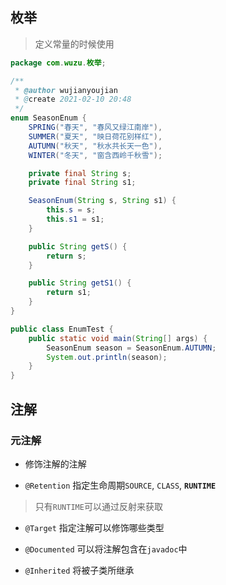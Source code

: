 ## 枚举
> 定义常量的时候使用

```java
package com.wuzu.枚举;

/**
 * @author wujianyoujian
 * @create 2021-02-10 20:48
 */
enum SeasonEnum {
    SPRING("春天", "春风又绿江南岸"),
    SUMMER("夏天", "映日荷花别样红"),
    AUTUMN("秋天", "秋水共长天一色"),
    WINTER("冬天", "窗含西岭千秋雪");

    private final String s;
    private final String s1;

    SeasonEnum(String s, String s1) {
        this.s = s;
        this.s1 = s1;
    }

    public String getS() {
        return s;
    }

    public String getS1() {
        return s1;
    }
}

public class EnumTest {
    public static void main(String[] args) {
        SeasonEnum season = SeasonEnum.AUTUMN;
        System.out.println(season);
    }
}

```
## 注解
### 元注解
* 修饰注解的注解

* `@Retention` 指定生命周期`SOURCE`, `CLASS`, **`RUNTIME`**
> 只有`RUNTIME`可以通过反射来获取

* `@Target` 指定注解可以修饰哪些类型

* `@Documented` 可以将注解包含在`javadoc`中

* `@Inherited` 将被子类所继承